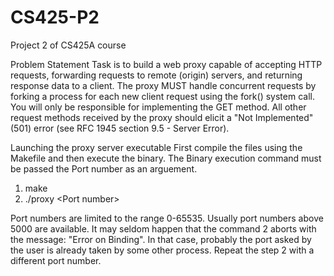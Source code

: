 # CS425-P2
Project 2 of CS425A course

Problem Statement
Task is to build a web proxy capable of accepting HTTP requests, forwarding requests to
remote (origin) servers, and returning response data to a client. The proxy MUST
handle concurrent requests by forking a process for each new client request using
the fork() system call. You will only be responsible for implementing the GET method. All other
request methods received by the proxy should elicit a "Not Implemented" (501) error (see RFC
1945 section 9.5 - Server Error).

Launching the proxy server executable
First compile the files using the Makefile and then execute the binary. The Binary execution command must be passed the Port number as an arguement.

1. make
2. ./proxy \<Port number\>

Port numbers are limited to the range 0-65535. Usually port numbers above 5000 are available. It may seldom happen that the command 2 aborts with the message: "Error on Binding". In that case, probably the port asked by the user is already taken by some other process. Repeat the step 2 with a different port number.
